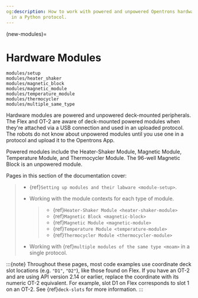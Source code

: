 ```yaml
---
og:description: How to work with powered and unpowered Opentrons hardware modules
  in a Python protocol.
---
```


(new-modules)=

# Hardware Modules

```{toctree}
modules/setup
modules/heater_shaker
modules/magnetic_block
modules/magnetic_module
modules/temperature_module
modules/thermocycler
modules/multiple_same_type
```

Hardware modules are powered and unpowered deck-mounted peripherals. The Flex and OT-2 are aware of deck-mounted powered modules when they're attached via a USB connection and used in an uploaded protocol. The robots do not know about unpowered modules until you use one in a protocol and upload it to the Opentrons App.

Powered modules include the Heater-Shaker Module, Magnetic Module, Temperature Module, and Thermocycler Module. The 96-well Magnetic Block is an unpowered module.

Pages in this section of the documentation cover:

> - {ref}`Setting up modules and their labware <module-setup>`.
>
> - Working with the module contexts for each type of module.
>
>   > - {ref}`Heater-Shaker Module <heater-shaker-module>`
>   > - {ref}`Magnetic Block <magnetic-block>`
>   > - {ref}`Magnetic Module <magnetic-module>`
>   > - {ref}`Temperature Module <temperature-module>`
>   > - {ref}`Thermocycler Module <thermocycler-module>`
>
> - Working with {ref}`multiple modules of the same type <moam>` in a single protocol.

:::{note}
Throughout these pages, most code examples use coordinate deck slot locations (e.g. `"D1"`, `"D2"`), like those found on Flex. If you have an OT-2 and are using API version 2.14 or earlier, replace the coordinate with its numeric OT-2 equivalent. For example, slot D1 on Flex corresponds to slot 1 on an OT-2. See {ref}`deck-slots` for more information.
:::
